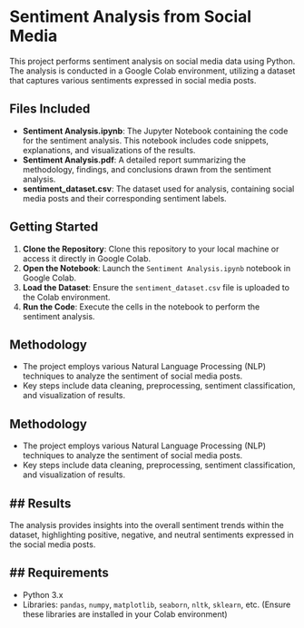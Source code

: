 
# Sentiment Analysis from Social Media 

This project performs sentiment analysis on social media data using Python. The analysis is conducted in a Google Colab environment, utilizing a dataset that captures various sentiments expressed in social media posts. 


## Files Included 

- **Sentiment Analysis.ipynb**: The Jupyter Notebook containing the code for the sentiment analysis. This notebook includes code snippets, explanations, and visualizations of the results.  
- **Sentiment Analysis.pdf**: A detailed report summarizing the methodology, findings, and conclusions drawn from the sentiment analysis.  
- **sentiment_dataset.csv**: The dataset used for analysis, containing social media posts and their corresponding sentiment labels.  

## Getting Started 

1. **Clone the Repository**: Clone this repository to your local machine or access it directly in Google Colab.  
2. **Open the Notebook**: Launch the `Sentiment Analysis.ipynb` notebook in Google Colab.  
3. **Load the Dataset**: Ensure the `sentiment_dataset.csv` file is uploaded to the Colab environment.  
4. **Run the Code**: Execute the cells in the notebook to perform the sentiment analysis.  

## Methodology  

- The project employs various Natural Language Processing (NLP) techniques to analyze the sentiment of social media posts.  
- Key steps include data cleaning, preprocessing, sentiment classification, and visualization of results.  

## Methodology  

- The project employs various Natural Language Processing (NLP) techniques to analyze the sentiment of social media posts.  
- Key steps include data cleaning, preprocessing, sentiment classification, and visualization of results.  

## ## Results 
The analysis provides insights into the overall sentiment trends within the dataset, highlighting positive, negative, and neutral sentiments expressed in the social media posts.  

## ## Requirements  

- Python 3.x  
- Libraries: `pandas`, `numpy`, `matplotlib`, `seaborn`, `nltk`, `sklearn`, etc. (Ensure these libraries are installed in your Colab environment)  
